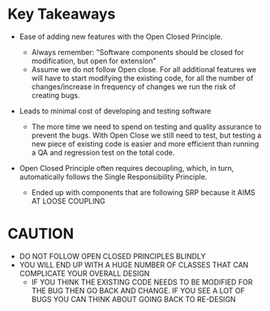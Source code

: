 # Key Takeaways 

- Ease of adding new features with the Open Closed Principle. 
    - Always remember: "Software components should be closed for modification, but open for extension" 
    - Assume we do not follow Open close. For all additional features we will have to start modifying the existing code, for all the number of changes/increase in frequency of changes we run the risk of creating bugs. 

- Leads to minimal cost of developing and testing software
    - The more time we need to spend on testing and quality assurance to prevent the bugs. With Open Close we still need to test, but testing a new piece of existing code is easier and more efficient than running a QA and regression test on the total code. 

- Open Closed Principle often requires decoupling, which, in turn, automatically follows the Single Responsibility Principle. 
    - Ended up with components that are following SRP because it AIMS AT LOOSE COUPLING 


# CAUTION
- DO NOT FOLLOW OPEN CLOSED PRINCIPLES BLINDLY 
- YOU WILL END UP WITH A HUGE NUMBER OF CLASSES THAT CAN COMPLICATE YOUR OVERALL DESIGN 
    - IF YOU THINK THE EXISTING CODE NEEDS TO BE MODIFIED FOR THE BUG THEN GO BACK AND CHANGE. IF YOU SEE A LOT OF BUGS YOU CAN THINK ABOUT GOING BACK TO RE-DESIGN 
